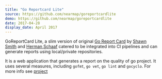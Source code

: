 ```yaml
---
title: "Go Reportcard Lite"
source: https://github.com/nearmap/goreportcardlite
demo: https://github.com/nearmap/goreportcardlite
date: 2017-04-28
display_date: April 2017
---
```



GoReportCard Lite, a slim version of original [Go Report Card][goreportcard] by [Shawn Smith](https://twitter.com/shawnps) and [Herman Schaaf](https://twitter.com/ironzeb) catered to be integrated into CI pipelines and can generate reports using local/private repositories. 

It is a web application that generates a report on the quality of go project. It uses several measures, including `gofmt`, `go vet`, `go lint` and `gocyclo`. For more info see [project][goreportcardlite]


[goreportcard]: https://github.com/gojp/goreportcard/
[goreportcardlite]: https://github.com/nearmap/goreportcardlite
